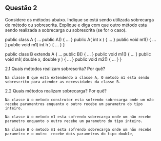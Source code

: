## Questão 2

Considere os métodos abaixo. Indique se está sendo utilizada sobrecarga de método
ou sobrescrita. Explique e diga com que outro método esta sendo realizada a sobrecarga
ou sobrescrita (se for o caso).

public class A {
...
    public A() { ... }
    public A( int x ) { ... }
    public void m1() { ... }
    public void m1( int h ) { ... }
}

public class B extends A {
...
    public B() { ... }
    public void m1() { ... }
    public void m1( double x, double y ) { ... }
    public void m2() { ... }
}

2.1 Quais métodos realizam sobrescrita? Por quê?

    Na classe B que esta extendendo a classe A, O metodo m1 esta sendo sobrescrito para atender as necessidades da classe B.

2.2 Quais métodos realizam sobrecarga? Por quê?

    Na classe A o metodo construtor esta sofrendo sobrecarga onde um não recebe paramentros enquanto o outro recebe um parametro do tipo inteiro.

    Na classe A o metodo m1 esta sofrendo sobrecarga onde um não recebe parametro enquanto o outro recebe um parametro do tipo inteiro.

    Na classe B o metodo m1 esta sofrendo sobrecarga onde um não recebe parametro e o outro  recebe dois parametros do tipo double,
